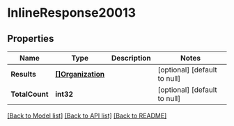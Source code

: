 # InlineResponse20013

## Properties
Name | Type | Description | Notes
------------ | ------------- | ------------- | -------------
**Results** | [**[]Organization**](Organization.md) |  | [optional] [default to null]
**TotalCount** | **int32** |  | [optional] [default to null]

[[Back to Model list]](../README.md#documentation-for-models) [[Back to API list]](../README.md#documentation-for-api-endpoints) [[Back to README]](../README.md)

